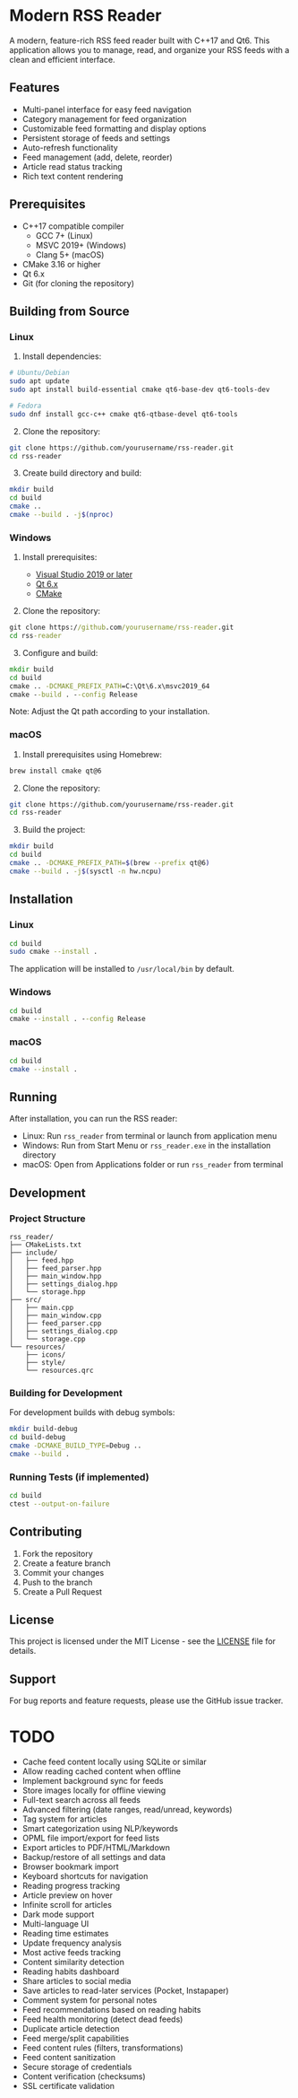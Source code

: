 # Modern RSS Reader

A modern, feature-rich RSS feed reader built with C++17 and Qt6. This application allows you to manage, read, and organize your RSS feeds with a clean and efficient interface.

## Features

- Multi-panel interface for easy feed navigation
- Category management for feed organization
- Customizable feed formatting and display options
- Persistent storage of feeds and settings
- Auto-refresh functionality
- Feed management (add, delete, reorder)
- Article read status tracking
- Rich text content rendering

## Prerequisites

- C++17 compatible compiler
    - GCC 7+ (Linux)
    - MSVC 2019+ (Windows)
    - Clang 5+ (macOS)
- CMake 3.16 or higher
- Qt 6.x
- Git (for cloning the repository)

## Building from Source

### Linux

1. Install dependencies:
```bash
# Ubuntu/Debian
sudo apt update
sudo apt install build-essential cmake qt6-base-dev qt6-tools-dev

# Fedora
sudo dnf install gcc-c++ cmake qt6-qtbase-devel qt6-tools
```

2. Clone the repository:
```bash
git clone https://github.com/yourusername/rss-reader.git
cd rss-reader
```

3. Create build directory and build:
```bash
mkdir build
cd build
cmake ..
cmake --build . -j$(nproc)
```

### Windows

1. Install prerequisites:
    - [Visual Studio 2019 or later](https://visualstudio.microsoft.com/downloads/)
    - [Qt 6.x](https://www.qt.io/download)
    - [CMake](https://cmake.org/download/)

2. Clone the repository:
```cmd
git clone https://github.com/yourusername/rss-reader.git
cd rss-reader
```

3. Configure and build:
```cmd
mkdir build
cd build
cmake .. -DCMAKE_PREFIX_PATH=C:\Qt\6.x\msvc2019_64
cmake --build . --config Release
```

Note: Adjust the Qt path according to your installation.

### macOS

1. Install prerequisites using Homebrew:
```bash
brew install cmake qt@6
```

2. Clone the repository:
```bash
git clone https://github.com/yourusername/rss-reader.git
cd rss-reader
```

3. Build the project:
```bash
mkdir build
cd build
cmake .. -DCMAKE_PREFIX_PATH=$(brew --prefix qt@6)
cmake --build . -j$(sysctl -n hw.ncpu)
```

## Installation

### Linux
```bash
cd build
sudo cmake --install .
```

The application will be installed to `/usr/local/bin` by default.

### Windows
```cmd
cd build
cmake --install . --config Release
```

### macOS
```bash
cd build
cmake --install .
```

## Running

After installation, you can run the RSS reader:

- Linux: Run `rss_reader` from terminal or launch from application menu
- Windows: Run from Start Menu or `rss_reader.exe` in the installation directory
- macOS: Open from Applications folder or run `rss_reader` from terminal

## Development

### Project Structure
```
rss_reader/
├── CMakeLists.txt          
├── include/                
│   ├── feed.hpp
│   ├── feed_parser.hpp
│   ├── main_window.hpp
│   ├── settings_dialog.hpp
│   └── storage.hpp
├── src/                    
│   ├── main.cpp
│   ├── main_window.cpp
│   ├── feed_parser.cpp
│   ├── settings_dialog.cpp
│   └── storage.cpp
└── resources/             
    ├── icons/
    ├── style/
    └── resources.qrc
```

### Building for Development

For development builds with debug symbols:

```bash
mkdir build-debug
cd build-debug
cmake -DCMAKE_BUILD_TYPE=Debug ..
cmake --build .
```

### Running Tests (if implemented)

```bash
cd build
ctest --output-on-failure
```

## Contributing

1. Fork the repository
2. Create a feature branch
3. Commit your changes
4. Push to the branch
5. Create a Pull Request

## License

This project is licensed under the MIT License - see the [LICENSE](./LICENSE) file for details.

## Support

For bug reports and feature requests, please use the GitHub issue tracker.

# TODO
- Cache feed content locally using SQLite or similar
- Allow reading cached content when offline
- Implement background sync for feeds
- Store images locally for offline viewing
- Full-text search across all feeds
- Advanced filtering (date ranges, read/unread, keywords)
- Tag system for articles
- Smart categorization using NLP/keywords
- OPML file import/export for feed lists
- Export articles to PDF/HTML/Markdown
- Backup/restore of all settings and data
- Browser bookmark import
- Keyboard shortcuts for navigation
- Reading progress tracking
- Article preview on hover
- Infinite scroll for articles
- Dark mode support
- Multi-language UI
- Reading time estimates
- Update frequency analysis
- Most active feeds tracking
- Content similarity detection
- Reading habits dashboard
- Share articles to social media
- Save articles to read-later services (Pocket, Instapaper)
- Comment system for personal notes
- Feed recommendations based on reading habits
- Feed health monitoring (detect dead feeds)
- Duplicate article detection
- Feed merge/split capabilities
- Feed content rules (filters, transformations)
- Feed content sanitization
- Secure storage of credentials
- Content verification (checksums)
- SSL certificate validation